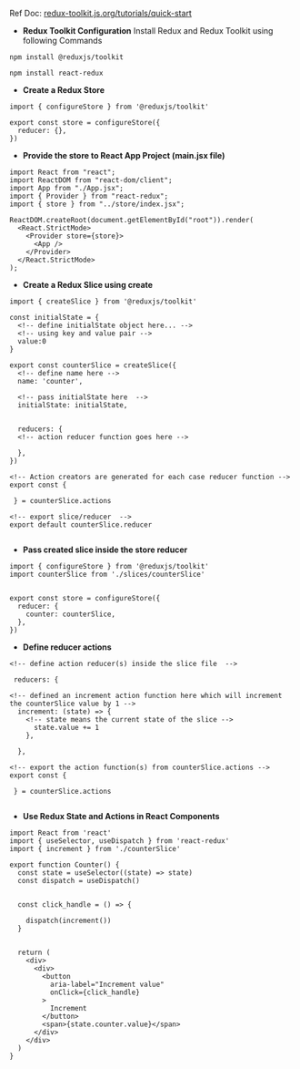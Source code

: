Ref Doc: [﻿redux-toolkit.js.org/tutorials/quick-start](https://redux-toolkit.js.org/tutorials/quick-start) 

<!-- ----------------------  Redux Toolkit configuration start  ---------------------- -->
- **Redux Toolkit Configuration**
Install Redux and Redux Toolkit using following Commands 

`npm install @reduxjs/toolkit` 

`npm install react-redux ` 

- **Create a Redux Store**
```
import { configureStore } from '@reduxjs/toolkit'

export const store = configureStore({
  reducer: {},
})

```
- **Provide the store to React App Project (main.jsx file)**
```
import React from "react";
import ReactDOM from "react-dom/client";
import App from "./App.jsx";
import { Provider } from "react-redux";
import { store } from "../store/index.jsx";

ReactDOM.createRoot(document.getElementById("root")).render(
  <React.StrictMode>
    <Provider store={store}>
      <App />
    </Provider>
  </React.StrictMode>
);

```
- **Create a Redux Slice using create**
```
import { createSlice } from '@reduxjs/toolkit'

const initialState = {
  <!-- define initialState object here... -->
  <!-- using key and value pair -->
  value:0
}

export const counterSlice = createSlice({
  <!-- define name here -->
  name: 'counter',

  <!-- pass initialState here  -->
  initialState: initialState,


  reducers: {
  <!-- action reducer function goes here -->
    
  },
})

<!-- Action creators are generated for each case reducer function -->
export const { 
  
 } = counterSlice.actions

<!-- export slice/reducer  -->
export default counterSlice.reducer


```
- **Pass created slice inside the store reducer**

```
import { configureStore } from '@reduxjs/toolkit'
import counterSlice from './slices/counterSlice'


export const store = configureStore({
  reducer: {
    counter: counterSlice,
  },
})
```

<!-- ----------------------  Redux Toolkit configuration end  ---------------------- -->



- **Define reducer actions**
```
<!-- define action reducer(s) inside the slice file  -->

 reducers: {

<!-- defined an increment action function here which will increment the counterSlice value by 1 -->
  increment: (state) => {
    <!-- state means the current state of the slice -->
      state.value += 1
    },

  },

<!-- export the action function(s) from counterSlice.actions -->
export const { 
  
 } = counterSlice.actions


```

- **Use Redux State and Actions in React Components**
```
import React from 'react'
import { useSelector, useDispatch } from 'react-redux'
import { increment } from './counterSlice'

export function Counter() {
  const state = useSelector((state) => state)
  const dispatch = useDispatch()


  const click_handle = () => {

    dispatch(increment())
  }


  return (
    <div>
      <div>
        <button
          aria-label="Increment value"
          onClick={click_handle}
        >
          Increment
        </button>
        <span>{state.counter.value}</span>
      </div>
    </div>
  )
}

```


#### 




